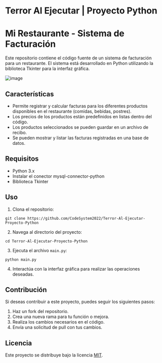 # Terror Al Ejecutar | Proyecto Python
# Mi Restaurante - Sistema de Facturación

Este repositorio contiene el código fuente de un sistema de facturación para un restaurante. El sistema está desarrollado en Python utilizando la biblioteca Tkinter para la interfaz gráfica.

![image](https://github.com/CodeSystem2022/Terror-Al-Ejecutar-Proyecto-Python/assets/98287091/16a8cedf-02e0-4e9d-99d6-9cf3a419cea6)


## Características

- Permite registrar y calcular facturas para los diferentes productos disponibles en el restaurante (comidas, bebidas, postres).
- Los precios de los productos están predefinidos en listas dentro del código.
- Los productos seleccionados se pueden guardar en un archivo de recibo.
- Se pueden mostrar y listar las facturas registradas en una base de datos.

## Requisitos

- Python 3.x
- Instalar el conector mysql-connector-python
- Biblioteca Tkinter

## Uso

1. Clona el repositorio:

`git clone https://github.com/CodeSystem2022/Terror-Al-Ejecutar-Proyecto-Python`


2. Navega al directorio del proyecto:

`cd Terror-Al-Ejecutar-Proyecto-Python`


3. Ejecuta el archivo `main.py`:

`python main.py`


4. Interactúa con la interfaz gráfica para realizar las operaciones deseadas.

## Contribución

Si deseas contribuir a este proyecto, puedes seguir los siguientes pasos:

1. Haz un fork del repositorio.
2. Crea una nueva rama para tu función o mejora.
3. Realiza los cambios necesarios en el código.
4. Envía una solicitud de pull con tus cambios.

## Licencia

Este proyecto se distribuye bajo la licencia [MIT](LICENSE).



